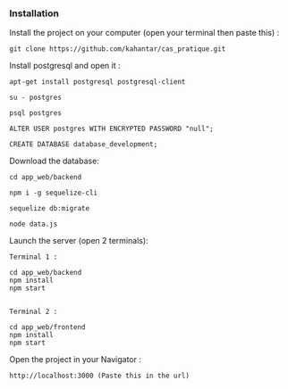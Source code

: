 
### Installation

Install the project on your computer (open your terminal then paste this) :
```
git clone https://github.com/kahantar/cas_pratique.git
```

Install postgresql and open it :
```
apt-get install postgresql postgresql-client

su - postgres

psql postgres

ALTER USER postgres WITH ENCRYPTED PASSWORD "null";

CREATE DATABASE database_development;

```

Download the database:
```
cd app_web/backend

npm i -g sequelize-cli

sequelize db:migrate

node data.js

```

Launch the server (open 2 terminals):
```
Terminal 1 :

cd app_web/backend
npm install
npm start


Terminal 2 :

cd app_web/frontend
npm install
npm start
```

Open the project in your Navigator :
```
http://localhost:3000 (Paste this in the url)
```
